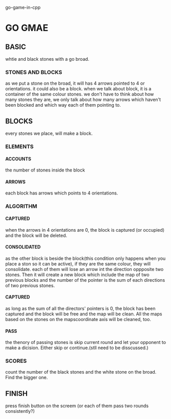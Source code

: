  go-game-in-cpp
# GO GMAE
## BASIC
whtie and black stones with a go broad.
### STONES AND BLOCKS
as we put a stone on the broad, it will has 4 arrows pointed to 4 or orientations.
it could also be a block.
when we talk about block, it is a container of the same colour stones. 
we don't have to think about how many stones they are, we only talk about how many arrows which haven't been blocked and which way each of them pointing to.
## BLOCKS
every stones we place, will make a block. 
### ELEMENTS
#### ACCOUNTS
the number of stones inside the block
#### ARROWS
each block has arrows which points to 4 orientations.
### ALGORITHM
#### CAPTURED
when the arrows in 4 orientations are 0, the block is captured (or occupied) and the block will be deleted.
#### CONSOLIDATED
as the other block is beside the block(this condition only happens when you place a ston so it can be active), if they are the same colour, they will consolidate.
each of them will lose an arrow int the direction oppposite two stones. Then it will create a new block which include the map of two previous blocks and the number of the pointer is the sum of each directions of two previous stones.
#### CAPTURED
as long as the sum of all the directors' pointers is 0, the block has been captured and the block will be free and the map will be clean. All the maps based on the stones on the mapscoordinate axis will be cleaned, too. 
#### PASS
the thenory of passing stones is skip current round and let your opponent to make a dicision. Either skip or continue.(stll need to be disscussed.)
### SCORES
count the number of the black stones and the white stone on the broad. Find the bigger one.
## FINISH
press finish button on the screem (or each of them pass two rounds consistently?)